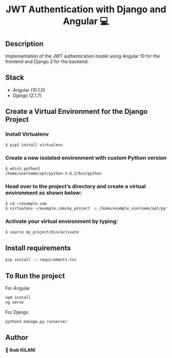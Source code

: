 <h1 align="center">JWT Authentication with Django and Angular 💻</h1>

## Description
Implementation of the JWT authentication model using Angular 10 for the frontend and Django 2 for the backend.

## Stack
* Angular (10.1.0)
* Django (2.1.7)



## Create a Virtual Environment for the Django Project

###  Install Virtualenv
```sh
$ pip3 install virtualenv
```
### Create a new isolated environment with custom Python version

```sh
$ which python3
/home/username/opt/python-3.6.2/bin/python
```
### Head over to the project’s directory and create a virtual environment as shown below:
```sh
$ cd ~/example.com
$ virtualenv ~/example.com/my_project -p /home/example_username/opt/python-3.6.2/bin/python3
```
### Activate your virtual environment by typing:
```sh
$ source my_project/bin/activate
```

## Install requirements 

```sh
pip install -r requirements.txt
```


## To Run the project
For Angular 
```sh
npm install
ng serve
```
For Django

```sh
python3 manage.py runserver
```

## Author

👤 **Iheb KILANI**
